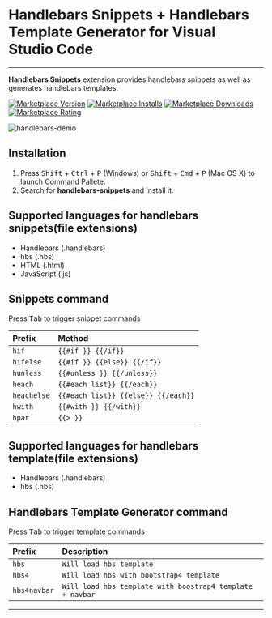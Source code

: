 # Handlebars Snippets + Handlebars Template Generator for Visual Studio Code
___

**Handlebars Snippets** extension provides handlebars snippets as well as generates handlebars templates.

[![Marketplace Version](https://vsmarketplacebadge.apphb.com/version/JayShah.handlebars-vsce.svg "Current Release")](https://marketplace.visualstudio.com/items?itemName=JayShah.handlebars-vsce)
[![Marketplace Installs](https://vsmarketplacebadge.apphb.com/installs/JayShah.handlebars-vsce.svg)](https://vsmarketplacebadge.apphb.com/installs/JayShah.handlebars-vsce.svg)
[![Marketplace Downloads](https://vsmarketplacebadge.apphb.com/downloads/JayShah.handlebars-vsce.svg)](https://vsmarketplacebadge.apphb.com/downloads/JayShah.handlebars-vsce.svg)
[![Marketplace Rating](https://vsmarketplacebadge.apphb.com/rating/JayShah.handlebars-vsce.svg)](https://vsmarketplacebadge.apphb.com/rating/JayShah.handlebars-vsce.svg)

![handlebars-demo](https://user-images.githubusercontent.com/52373384/63845757-1bd2cf80-c9a8-11e9-92ba-821b840ba270.gif)

## Installation
1. Press <kbd>Shift</kbd> + <kbd>Ctrl</kbd> + <kbd>P</kbd> (Windows) or <kbd>Shift</kbd> + <kbd>Cmd</kbd> + <kbd>P</kbd> (Mac OS X) to launch Command Pallete.
2. Search for **handlebars-snippets** and install it.

## Supported languages for handlebars snippets(file extensions)

- Handlebars (.handlebars)
- hbs (.hbs)
- HTML (.html)
- JavaScript (.js)

## Snippets command
Press <kbd>Tab</kbd> to trigger snippet commands

| **Prefix**  | **Method**                         |
|:----------- |:-----------------------------------|                               
| `hif`       | `{{#if }} {{/if}}`                 |
| `hifelse`   | `{{#if }} {{else}} {{/if}}`        |
| `hunless`   | `{{#unless }} {{/unless}}`         |
| `heach`     | `{{#each list}} {{/each}}`         |
| `heachelse` | `{{#each list}} {{else}} {{/each}}`|
| `hwith`     | `{{#with }} {{/with}}`             |   
| `hpar`      | `{{> }}`                           |


## Supported languages for handlebars template(file extensions)

- Handlebars (.handlebars)
- hbs (.hbs)

## Handlebars Template Generator command
Press <kbd>Tab</kbd> to trigger template commands

| **Prefix**   | **Description**                                          |
|:-----------  |:---------------------------------------------------------|                               
| `hbs`        | `Will load hbs template`                                 |
| `hbs4`    | `Will load hbs with bootstrap4 template`                 |
| `hbs4navbar` | `Will load hbs template with boostrap4 template + navbar`|

___
